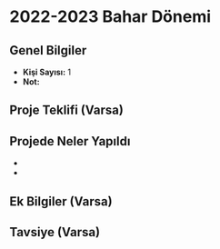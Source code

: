 # 2022-2023 Bahar Dönemi

## Genel Bilgiler
* **Kişi Sayısı:** 1
* **Not:** 

## Proje Teklifi (Varsa)


## Projede Neler Yapıldı
* 
* 



## Ek Bilgiler (Varsa)


## Tavsiye (Varsa)
